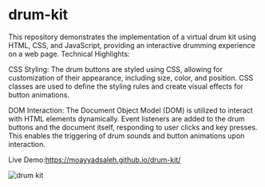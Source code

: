 # drum-kit
This repository demonstrates the implementation of a virtual drum kit using HTML, CSS, and JavaScript, providing an interactive drumming experience on a web page.
Technical Highlights:

CSS Styling: The drum buttons are styled using CSS, allowing for customization of their appearance, including size, color, and position. CSS classes are used to define the styling rules and create visual effects for button animations.

DOM Interaction: The Document Object Model (DOM) is utilized to interact with HTML elements dynamically. Event listeners are added to the drum buttons and the document itself, responding to user clicks and key presses. This enables the triggering of drum sounds and button animations upon interaction.



Live Demo:https://moayyadsaleh.github.io/drum-kit/


![drum kit](https://github.com/moayyadsaleh/drum-kit/assets/137034202/5b603fd1-d769-406b-9db3-195fd8499e17)
